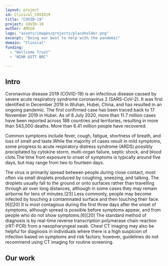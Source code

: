 ```yaml
---
layout: project
id: Clinical_COVID19
title: "COVID-19"
project: COVID-19
author: AMIGO
logo: "assets/images/projects/placeholder.png"
excerpt: "Doing our best to help with the pandemic"
domain: "Clinical"
funding:
  - "Wellcome Trust"
  - "NIHR GSTT BRC"

---
```


## Intro

Coronavirus disease 2019 (COVID-19) is an infectious disease caused by severe acute respiratory syndrome coronavirus 2 (SARS-CoV-2). It was first identified in December 2019 in Wuhan, Hubei, China, and has resulted in an ongoing pandemic. The first confirmed case has been traced back to 17 November 2019 in Hubei. As of 8 July 2020, more than 11.7 million cases have been reported across 188 countries and territories, resulting in more than 543,000 deaths. More than 6.41 million people have recovered.

 Common symptoms include fever, cough, fatigue, shortness of breath, and loss of smell and taste.While the majority of cases result in mild symptoms, some progress to acute respiratory distress syndrome (ARDS) possibly precipitated by cytokine storm, multi-organ failure, septic shock, and blood clots.The time from exposure to onset of symptoms is typically around five days, but may range from two to fourteen days.

The virus is primarily spread between people during close contact, most often via small droplets produced by coughing, sneezing, and talking. The droplets usually fall to the ground or onto surfaces rather than travelling through air over long distances, although in some cases they may remain airborne for tens of minutes.[23] Less commonly, people may become infected by touching a contaminated surface and then touching their face.[6][20] It is most contagious during the first three days after the onset of symptoms, although spread is possible before symptoms appear, and from people who do not show symptoms.[6][20] The standard method of diagnosis is by real-time reverse transcription polymerase chain reaction (rRT-PCR) from a nasopharyngeal swab. Chest CT imaging may also be helpful for diagnosis in individuals where there is a high suspicion of infection based on symptoms and risk factors; however, guidelines do not recommend using CT imaging for routine screening.

## Our work

